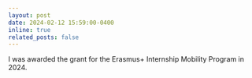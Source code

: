 ```yaml
---
layout: post
date: 2024-02-12 15:59:00-0400
inline: true
related_posts: false
---
```


I was awarded the grant for the Erasmus+ Internship Mobility Program in 2024.